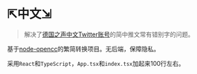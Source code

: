 # ⇱中文⇲

>解决了[德国之声中文Twitter账号](https://twitter.com/dw_chinese)的简中推文常有错别字的问题。

基于[node-opencc](https://github.com/compulim/node-opencc)的繁简转换项目。无后端，保障隐私。

采用`React`和`TypeScript`，`App.tsx`和`index.tsx`加起来100行左右。
